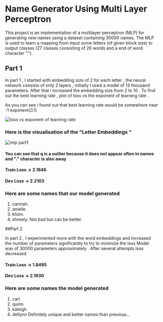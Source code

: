 
# Name Generator Using Multi Layer Perceptron

This project is an implementation of a multilayer perceptron (MLP) for generating new names using a dataset containing 30000 names.
The MLP is used to learn a mapping from input some letters (of given block size) to output classes (27 classes consisting of 26 words and a end of word character ".").

## Part 1

In part 1 , I started with embedding size of 2 for each letter , the neural network consists of only 2 layers ,
initially I used a model of 13 thousand parameters. After that i increased the embedding size from 2 to 10 .
To find out the best learning rate , plot of loss vs the exponent of learning rate .

As you can see i found out that best learning rate would be somewhere near -1 exponent(0.1) 

![loss vs exponent of learning rate](https://user-images.githubusercontent.com/102567732/227607681-966f4459-0538-4fa4-a9cc-d950a959827c.png)

### Here is the visualisation of the "Letter Embeddings "

![mlp part1](https://user-images.githubusercontent.com/102567732/227604486-6bc2ecd9-36a6-42d6-8782-59c64eab2033.png)

#### You can see that  q is a outlier because it does not appear often in names and "." character is also away

#### Train Loss -> 2.1846
#### Dev Loss -> 2.2103

### Here are some names that our model generated
1. carmah.
2. amelle.
3. khiim.
4. shreety.
   Not bad but can be better.

##Part 2

In part 2 , I experimented more with the word embeddings and increased the number of parameters significantly to try to minimize the loss
Model was of 30000 parameters approximately .
After several attempts loss decreased
#### Train Loss -> 1.8495
#### Dev Loss -> 2.1930

### Here are some names the model generated
1. carl
2. quinn
3. kaleigh
4. dellynn
Definitely unique and better names than previous... 

